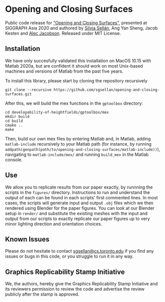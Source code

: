 # Opening and Closing Surfaces
Public code release for ["Opening and Closing Surfaces"](http://dgp.toronto.edu/~sgsellan/pdf/opening-and-closing-surfaces.pdf), presented at SIGGRAPH Asia 2020 and authored by [Silvia Sellán](http://dgp.toronto.edu/~sgsellan/), Ang Yan Sheng, Jacob Kesten and [Alec Jacobson](http://www.cs.toronto.edu/~jacobson/). Released under MIT License.

## Installation
We have only succesfully validated this installation on MacOS 10.15 with Matlab 2020a, but are confident it should work on most Unix-based machines and versions of Matlab from the past five years. 

To install this library, please start by cloning the repository recursively
```
git clone --recursive https://github.com/sgsellan/opening-and-closing-surfaces.git
```
After this, we will build the mex functions in the `gptoolbox` directory:
```
cd developability-of-heightfields/gptoolbox/mex
mkdir build
cd build
cmake ..
make
```
Then, build our own mex files by entering Matlab and, in Matlab, adding `matlab-include` recursively to your Matlab path (for instance, by running `addpath(genpath(path/to/opening-and-closing-surfaces/matlab-include))`), navigating to `matlab-include/mex/` and running `build_mex` in the Matlab console.

## Use
We allow you to replicate results from our paper exactly, by runnning the scripts in the `figures/` directory. Instructions to run and understand the output of each can be found in each scripts' first commented lines. In most cases, the scripts will generate input and output `.obj` files which we then rendered using Blender for the paper figures. You can look at our Blender setup in `render/` and substitute the existing meshes with the input and output from our scripts to exactly replicate our paper figures up to very minor lighting direction and orientation choices.

## Known Issues
Please do not hesitate to contact
[sgsellan@cs.toronto.edu](mailto:sgsellan@cs.toronto.edu) if you find any issues
or bugs in this code, or you struggle to run it in any way.

## Graphics Replicability Stamp Initiative
We, the authors, hereby give the Graphics Replicability Stamp Initiative and its reviewers permission to review the code and advertise the review publicly after the stamp is approved.


